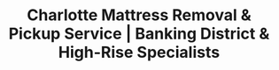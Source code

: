 ---
layout: location.njk
title: "Charlotte Mattress Removal & Pickup Service | Banking District & High-Rise Specialists"
metaDescription: "Professional mattress removal in Charlotte, NC - Queen City's banking capital. Expert pickup for high-rise buildings, corporate relocations, and university housing. $125 next-day service."
permalink: /mattress-removal/north-carolina/charlotte/
city: Charlotte
state: North Carolina
stateAbbr: NC
tier: 1
zipCodes: ['28202', '28203', '28204', '28205', '28206', '28207', '28208', '28209', '28210', '28211', '28212', '28213', '28214', '28215', '28216', '28217', '28218', '28219', '28220', '28221', '28222', '28223', '28224', '28226', '28227', '28228', '28229', '28230', '28231', '28232', '28233', '28234', '28235', '28236', '28237', '28244', '28246', '28247', '28250', '28253', '28254', '28256', '28258', '28260', '28262', '28263', '28265', '28266', '28269', '28270', '28273', '28274', '28277', '28278', '28280', '28282', '28284', '28285', '28287', '28288', '28289', '28290', '28296', '28297', '28299']
coordinates: 
  lat: 35.2271
  lng: -80.8431
neighborhoods:
  - name: "Uptown"
    zipCodes: ["28202"]
  - name: "South End"
    zipCodes: ["28209"]
  - name: "NoDa"
    zipCodes: ["28205", "28206"]
  - name: "Dilworth"
    zipCodes: ["28203", "28204"]
  - name: "Myers Park"
    zipCodes: ["28203", "28207"]
  - name: "Plaza Midwood"
    zipCodes: ["28204", "28205"]
  - name: "Ballantyne"
    zipCodes: ["28277", "28210"]
  - name: "University City"
    zipCodes: ["28262", "28269"]
  - name: "Steele Creek"
    zipCodes: ["28273", "28278"]
  - name: "Cotswold"
    zipCodes: ["28211"]
  - name: "Eastover"
    zipCodes: ["28207"]
  - name: "Cornelius"
    zipCodes: ["28031"]
  - name: "Davidson"
    zipCodes: ["28036"]
  - name: "Mint Hill"
    zipCodes: ["28227"]
  - name: "Matthews"
    zipCodes: ["28104", "28105"]
  - name: "Pineville"
    zipCodes: ["28134"]
  - name: "Huntersville"
    zipCodes: ["28078"]
  - name: "Waxhaw"
    zipCodes: ["28173"]
  - name: "Indian Trail"
    zipCodes: ["28079"]
  - name: "Mooresville"
    zipCodes: ["28115", "28117"]
pricing:
  singleMattress: "$125"
  doubleMattress: "$155"
  tripleMattress: "$180"
nearbyCities:
  - name: "Concord"
    slug: "concord"
    isSuburb: true
    distance: "25"
  - name: "Gastonia"
    slug: "gastonia"
    isSuburb: true
    distance: "20"
  - name: "Huntersville"
    slug: "huntersville"
    isSuburb: true
    distance: "15"
  - name: "Kannapolis"
    slug: "kannapolis"
    isSuburb: true
    distance: "25"
  - name: "Mooresville"
    slug: "mooresville"
    isSuburb: true
    distance: "30"
  - name: "Greensboro"
    slug: "greensboro"
    isSuburb: false
    distance: "90"
  - name: "Raleigh"
    slug: "raleigh"
    isSuburb: false
    distance: "165"
  - name: "Winston-Salem"
    slug: "winston-salem"
    isSuburb: false
    distance: "85"
localRegulations: "Charlotte coordinates bulk item pickup through the 311 system and CLT+ app. Mecklenburg County operates four drop-off centers requiring blue resident stickers. Bulk waste fees now apply for residential items at county facilities."
recyclingPartners: ["Mecklenburg County Drop-Off Centers", "Waste Management Charlotte", "Waste Connections", "Foxhole Drop-Off Center", "Hickory Grove Facility"]
reviews:
  count: 312
  featured:
    - author: "Jessica R."
      text: "Bank of America relocation meant tight timing. Called Monday, mattress gone Tuesday morning. Team coordinated perfectly with building management downtown - knew exactly which loading dock to use and had elevator reservation ready."
      neighborhood: "Uptown"
    - author: "Marcus T."
      text: "South End high-rise removal was seamless! Professional crew handled our 15th floor pickup without issue. Impressed they protected the elevator walls and lobby floors throughout."
      neighborhood: "South End"
    - author: "Dr. Patricia K."
      text: "UNC Charlotte student housing cleanout during May move-out rush. These folks understand the university timeline perfectly - scheduled around finals week, completed before summer session housing assignments. Efficient team that gets the academic calendar."
      neighborhood: "University City"
faqs:
  - question: "Do you handle high-rise building pickups in Uptown Charlotte?"
    answer: "Yes, we specialize in Charlotte's high-rise buildings. Our team coordinates elevator reservations, loading dock access, and building management protocols for seamless service in Bank of America Plaza, Hearst Tower, and all Uptown residential towers."
  - question: "Can you work around corporate relocation schedules?"
    answer: "Absolutely. We regularly serve Bank of America, Wells Fargo, and Duke Energy relocations with flexible scheduling that accommodates executive transfer timelines and corporate housing turnovers throughout the banking district."
  - question: "What's your experience with UNC Charlotte area service?"
    answer: "We provide specialized university housing service coordinated with academic calendars. Peak service during May 11 move-out and August move-in periods, with scheduling that works around finals and summer session housing assignments."
  - question: "How do you handle gated community access in Ballantyne and Myers Park?"
    answer: "Our team understands Charlotte's gated community protocols. We coordinate with security systems, obtain visitor approval, and work within community guidelines to ensure smooth service delivery throughout premium neighborhoods."
  - question: "Do you service all Charlotte ZIP codes and surrounding areas?"
    answer: "Yes, we provide comprehensive coverage across all 60+ Charlotte ZIP codes, from Uptown high-rises to Steele Creek developments, plus surrounding areas including Huntersville, Concord, and Matthews."
  - question: "What's included in your Charlotte mattress removal service?"
    answer: "Complete service includes pickup from any location (stairs, elevators, tight spaces), eco-friendly disposal through county-approved facilities, and coordination with building management when needed. No hidden fees or preparation requirements."
  - question: "How quickly can you schedule pickup in Charlotte?"
    answer: "Next-day service available throughout Charlotte metro. We work around your schedule including evenings and weekends, with priority scheduling for corporate relocations and university housing transitions."
  - question: "Do you handle weather delays and rescheduling?"
    answer: "Yes, we offer flexible rescheduling for Charlotte's afternoon thunderstorms and weather conditions. Our covered trucks protect items during transport, and we prioritize customer convenience for weather-related changes."

pageContent:
  heroTitle: "Charlotte Mattress Removal: Queen City Banking District Experts"
  heroDescription: "Professional mattress removal for Charlotte's Queen City neighborhoods. Specialized service navigating high-rise buildings, corporate relocations, and university housing. From Uptown towers to suburban communities. Part of our 1+ million mattress recycling network."
  
  aboutService: "Charlotte's premier mattress removal service, designed for the Queen City's unique blend of banking district sophistication and Southern hospitality. With 923,164 residents across the nation's 14th largest city, we understand the specialized logistics of serving everything from Bank of America Plaza executive suites to UNC Charlotte student housing complexes.

Our expertise spans Charlotte's distinctive landscape: Uptown high-rise coordination with elevator reservations and loading dock protocols, corporate relocation support for the banking industry's frequent executive transfers, and university housing service timed to academic calendars. We navigate gated community access in Myers Park and Ballantyne, coordinate with building management throughout South End's tower district, and adapt our service to Charlotte's rapid growth corridors from Steele Creek to University City.

Beyond logistics, we pride ourselves on recycling every mattress we pick up. As part of our nationwide network that has recycled over 1 million mattresses, we work with local partners including Mecklenburg County facilities to ensure responsible disposal and support Charlotte's commitment to environmental stewardship."

  serviceAreasIntro: "We provide comprehensive mattress pickup throughout Charlotte's diverse neighborhoods, from banking district high-rises to suburban family communities:"

  regulationsCompliance: "Charlotte's waste management operates through the 311 system and CLT+ app for bulk item scheduling, with Mecklenburg County overseeing four full-service drop-off centers at Foxhole, Hickory Grove, Compost Central, and North Mecklenberg. Residents access facilities with blue county stickers, while bulk waste fees now apply for residential items requiring special handling.

The city coordinates with multiple waste service providers including Waste Management, Waste Connections, and municipal contractors that serve Charlotte's diverse housing types from Uptown towers to suburban developments. Items are processed through county facilities that maintain environmental standards supporting the region's sustainability leadership and comprehensive recycling programs.

While municipal bulk pickup provides scheduled service through the 311 system, our professional mattress removal eliminates coordination complexity with building management, handles elevator reservations and loading dock access that city trucks cannot accommodate, and ensures proper recycling without requiring county facility visits. For residents in Uptown high-rises and gated communities throughout Myers Park and Ballantyne, we navigate access protocols and building requirements that municipal services cannot address, providing reliable service that respects both corporate scheduling needs and community standards."

  environmentalImpact: "Charlotte's environmental commitment reflects the community's growing focus on sustainability and responsible waste management. We pride ourselves on recycling every mattress we pick up, working with local partners to ensure proper disposal and material recovery.

As part of our nationwide network that has recycled over 1 million mattresses, we ensure every Charlotte mattress receives responsible processing. Steel springs are recycled into new products, while foam components become insulation materials, supporting the circular economy that Charlotte residents increasingly value.

The environmental benefits resonate strongly throughout Charlotte's diverse communities, from corporate offices emphasizing sustainability to university programs focused on environmental responsibility. Each mattress we divert from landfills supports Charlotte's environmental goals while providing residents with convenient, responsible disposal options."

  howItWorksScheduling: "Next-day appointments available throughout all Charlotte ZIP codes and surrounding areas. We coordinate with corporate relocation schedules, accommodate university housing timelines, and adapt service timing for high-rise building protocols and gated community access requirements."

  howItWorksService: "Our licensed team handles pickup from any location in Charlotte, navigates high-rise elevator systems and loading docks, coordinates with building management and security protocols, and ensures proper material handling per county and municipal recycling requirements."

  howItWorksDisposal: "Your mattress is transported to Mecklenburg County approved facilities or regional recycling centers for responsible processing, supporting Charlotte's environmental leadership and contributing to comprehensive metropolitan sustainability programs."

  sidebarStats:
    mattressesRemoved: "7,834"

  uniqueContent: "Charlotte presents mattress removal challenges that reflect its distinctive character as the South's premier banking center, where corporate efficiency meets rapid urban growth in America's fastest-expanding major metro. Consider the operational complexity: we've coordinated executive relocations during Bank of America's quarterly transfers, navigated South End's high-rise towers during peak leasing seasons, and managed UNC Charlotte's predictable May 11 move-out surge across 30,000 student housing units throughout University City.

Our service integrates seamlessly with Charlotte's unique business rhythm. Banking district professionals require precision scheduling around corporate relocation timelines, with Bank of America and Wells Fargo transfers creating concentrated demand during fiscal quarters. High-rise residents need specialized coordination for elevator reservations, loading dock access, and building management protocols that vary across Uptown's tower district. University community members require service timed to academic calendars, with predictable surges during graduation week and fall semester preparation.

Charlotte's position as the nation's second-largest banking center creates unique service expectations. The city's residents understand premium service through their experience with corporate relocations, executive housing, and the financial industry's attention to detail, but they also value efficiency that reflects the fast-paced business environment and Southern hospitality that makes service interactions genuinely pleasant.

The geographic position as a Southeast transportation hub adds logistical advantages unique to Charlotte's role in regional growth. The I-77/I-85 intersection provides excellent regional access, while the city's rapid expansion along I-485 creates consistent demand in growth corridors from Ballantyne to Huntersville. Our team understands that successful service means adapting to everything from Uptown's loading dock restrictions to new development access protocols in emerging suburbs.

Charlotte's housing diversity demands expertise spanning decades of development patterns. Historic Myers Park estates require careful navigation of tree-lined streets and preservation district protocols. South End's new towers need elevator coordination and building management relationships. Corporate housing throughout Ballantyne serves relocating executives with specific timing needs, while University City's apartment complexes require understanding of academic housing cycles and student move-out logistics.

The community's environmental consciousness, rooted in both corporate sustainability initiatives and university research programs, creates expectations for responsible service delivery. Whether we're serving Bank of America executives committed to environmental leadership, UNC Charlotte faculty involved in sustainability research, or families living in LEED-certified developments throughout the metro, the consistent expectation is environmentally responsible service that reflects Charlotte's values and regional leadership in corporate environmental stewardship.

Our pricing remains consistent despite Charlotte's diverse logistical challenges. Whether coordinating with Hearst Tower's loading dock protocols, navigating gated community access in Myers Park, or scheduling around University City's academic calendar, the same transparent rates apply to every Charlotte resident. This uniform approach reflects our commitment to serving the entire community fairly, regardless of building complexity, corporate scheduling requirements, or neighborhood access protocols."
---